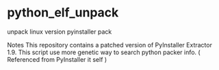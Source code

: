 # python_elf_unpack
unpack linux version pyinstaller pack

Notes
This repository contains a patched version of PyInstaller Extractor 1.9.
This script use more genetic way to search python packer info. ( Referenced from PyInstaller it self )
